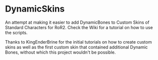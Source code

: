 # DynamicSkins
An attempt at making it easier to add DynamicBones to Custom Skins of Standard Characters for RoR2.
Check the Wiki for a tutorial on how to use the scripts.

Thanks to KingEnderBrine for the initial tutorials on how to create custom skins as well as the first custom skin that contained additional Dynamic Bones, without which this project wouldn't be possible. 
